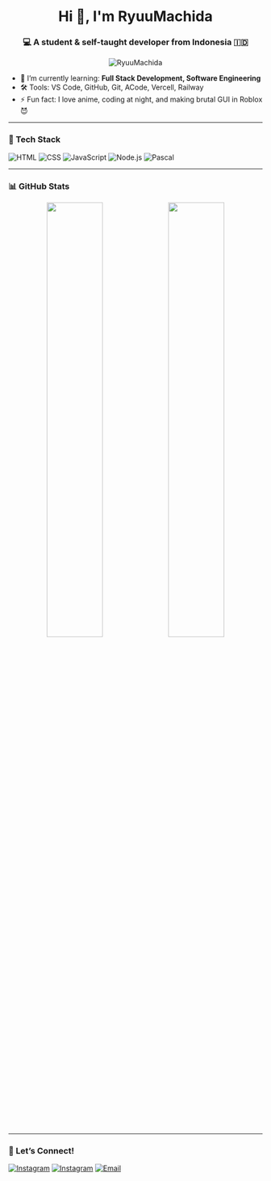 <h1 align="center">Hi 👋, I'm RyuuMachida</h1>
<h3 align="center">💻 A student & self-taught developer from Indonesia 🇮🇩</h3>

<p align="center">
  <img src="https://komarev.com/ghpvc/?username=RyuuMachida&label=Profile%20views&color=0e75b6&style=flat" alt="RyuuMachida" />
</p>

- 🌱 I’m currently learning: **Full Stack Development, Software Engineering**
- 🛠️ Tools: VS Code, GitHub, Git, ACode, Vercell, Railway
- ⚡ Fun fact: I love anime, coding at night, and making brutal GUI in Roblox 😈

---

### 🚀 Tech Stack

![HTML](https://img.shields.io/badge/-HTML-E34F26?style=for-the-badge&logo=html5)
![CSS](https://img.shields.io/badge/-CSS-1572B6?style=for-the-badge&logo=css3)
![JavaScript](https://img.shields.io/badge/-JavaScript-F7DF1E?style=for-the-badge&logo=javascript)
![Node.js](https://img.shields.io/badge/-Node.js-339933?style=for-the-badge&logo=node.js)
![Pascal](https://img.shields.io/badge/-Pascal-512BD4?style=for-the-badge&logo=delphi)

---

### 📊 GitHub Stats

<p align="center">
  <img src="https://github-readme-stats.vercel.app/api?username=RyuuMachida&show_icons=true&theme=radical" width="47%" />
  <img src="https://github-readme-stats.vercel.app/api/top-langs/?username=RyuuMachida&layout=compact&theme=radical" width="47%" />
</p>

---

### 🔗 Let’s Connect!
[![Instagram](https://img.shields.io/badge/-@ryuumachida-purple?style=flat&logo=instagram&logoColor=white)](https://instagram.com/rilss_ear1)
[![Instagram](https://img.shields.io/badge/-@ryuumachida-purple?style=flat&logo=tiktok&logoColor=white)](https://tiktok.com/rilss_ear1)
[![Email](https://img.shields.io/badge/-Email-red?style=flat&logo=gmail&logoColor=white)](mailto:arielenvan@gmail.com)
